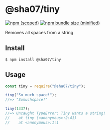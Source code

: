 # @sha07/tiny

[![npm (scoped)](https://img.shields.io/npm/v/@sha07/tiny.svg)](https://www.npmjs.com/package/@sha07/tiny)
[![npm bundle size (minified)](https://img.shields.io/bundlephobia/min/@sha07/tiny.svg)](https://www.npmjs.com/package/@sha07/tiny)

Removes all spaces from a string.

## Install

```
$ npm install @sha07/tiny
```

## Usage

```js
const tiny = require("@sha07/tiny");

tiny("So much space!");
//=> "Somuchspace!"

tiny(1337);
//=> Uncaught TypeError: Tiny wants a string!
//    at tiny (<anonymous>:2:41)
//    at <anonymous>:1:1
```
